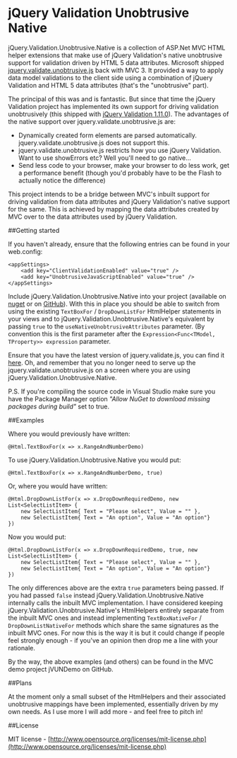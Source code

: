 jQuery Validation Unobtrusive Native
====================================

jQuery.Validation.Unobtrusive.Native is a collection of ASP.Net MVC HTML helper extensions that make use of jQuery Validation's native unobtrusive support for validation driven by HTML 5 data attributes.  Microsoft shipped [jquery.validate.unobtrusive.js](http://bradwilson.typepad.com/blog/2010/10/mvc3-unobtrusive-validation.html) back with MVC 3.  It provided a way to apply data model validations to the client side using a combination of jQuery Validation and HTML 5 data attributes (that's the "unobtrusive" part).

The principal of this was and is fantastic.  But since that time the jQuery Validation project has implemented its own support for driving validation unobtrusively (this shipped with [jQuery Validation 1.11.0](http://jquery.bassistance.de/validate/changelog.txt)).  The advantages of the native support over jquery.validate.unobtrusive.js are:

* Dynamically created form elements are parsed automatically.  jquery.validate.unobtrusive.js does not support this.
* jquery.validate.unobtrusive.js restricts how you use jQuery Validation.  Want to use showErrors etc?  Well you'll need to go native... 
* Send less code to your browser, make your browser to do less work, get a performance benefit (though you'd probably have to be the Flash to actually notice the difference)

This project intends to be a bridge between MVC's inbuilt support for driving validation from data attributes and jQuery Validation's native support for the same.  This is achieved by mapping the data attributes created by MVC over to the data attributes used by jQuery Validation.

##Getting started

If you haven't already, ensure that the following entries can be found in your web.config:

    <appSettings>
        <add key="ClientValidationEnabled" value="true" />
        <add key="UnobtrusiveJavaScriptEnabled" value="true" />
    </appSettings>

Include jQuery.Validation.Unobtrusive.Native into your project (available on [nuget](https://www.nuget.org/packages/jQuery.Validation.Unobtrusive.Native/) or on [GitHub](http://github.com/johnnyreilly/jQuery.Validation.Unobtrusive.Native)). With this in place you should be able to switch from using the existing `TextBoxFor` / `DropDownListFor` HtmlHelper statements in your views and to jQuery.Validation.Unobtrusive.Native's equivalent by passing `true` to the `useNativeUnobtrusiveAttributes` parameter. (By convention this is the first parameter after the `Expression<Func<TModel, TProperty>> expression` parameter.
	
Ensure that you have the latest version of jquery.validate.js, you can find it [here](http://jqueryvalidation.org/).  Oh, and remember that you no longer need to serve up the jquery.validate.unobtrusive.js on a screen where you are using jQuery.Validation.Unobtrusive.Native.

P.S. If you're compiling the source code in Visual Studio make sure you have the Package Manager option *"Allow NuGet to download missing packages during build"* set to true.

##Examples

Where you would previously have written:

    @Html.TextBoxFor(x => x.RangeAndNumberDemo)

To use jQuery.Validation.Unobtrusive.Native you would put:

    @Html.TextBoxFor(x => x.RangeAndNumberDemo, true)

Or, where you would have written:

    @Html.DropDownListFor(x => x.DropDownRequiredDemo, new List<SelectListItem> {
        new SelectListItem{ Text = "Please select", Value = "" },
        new SelectListItem{ Text = "An option", Value = "An option"}
    })

Now you would put:

    @Html.DropDownListFor(x => x.DropDownRequiredDemo, true, new List<SelectListItem> {
        new SelectListItem{ Text = "Please select", Value = "" },
        new SelectListItem{ Text = "An option", Value = "An option"}
    })

The only differences above are the extra `true` parameters being passed.  If you had passed `false` instead jQuery.Validation.Unobtrusive.Native internally calls the inbuilt MVC implementation.  I have considered keeping jQuery.Validation.Unobtrusive.Native's HtmlHelpers entirely separate from the inbuilt MVC ones and instead implementing `TextBoxNativeFor` / `DropDownListNativeFor` methods which share the same signatures as the inbuilt MVC ones.  For now this is the way it is but it could change if people feel strongly enough - if you've an opinion then drop me a line with your rationale.

By the way, the above examples (and others) can be found in the MVC demo project jVUNDemo on GitHub.

##Plans

At the moment only a small subset of the HtmlHelpers and their associated unobtrusive mappings have been implemented, essentially driven by my own needs.  As I use more I will add more - and feel free to pitch in!

##License

MIT license - [http://www.opensource.org/licenses/mit-license.php](http://www.opensource.org/licenses/mit-license.php)
